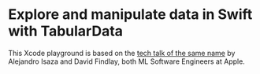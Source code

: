  # **Explore and manipulate data in Swift with TabularData**
This Xcode playground is based on the [tech talk of the same name](https://developer.apple.com/videos/play/tech-talks/10100) by Alejandro Isaza and David Findlay, both ML Software Engineers at Apple.

